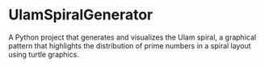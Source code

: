 # UlamSpiralGenerator
A Python project that generates and visualizes the Ulam spiral, a graphical pattern that highlights the distribution of prime numbers in a spiral layout using turtle graphics.

